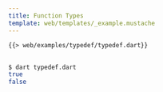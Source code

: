 ```yaml
---
title: Function Types
template: web/templates/_example.mustache
---
```


<pre>
<code class="hljs dart">{{> web/examples/typedef/typedef.dart}}
</code>
</pre>

```bash
$ dart typedef.dart
true
false
```
